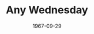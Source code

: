 ---
title: Any Wednesday
date: 1967-09-29
closing_date: 1967-10-14
layout: productions
playbill:
Theatre: Theatre Jacksonville
Venue: Little Theatre
cast:
- John: Tom Nehl
- Ellen: Nita James
- Cass: Robert L. Smith
- Dorothy: Sabina Meyer
crew:
- Director: Robert Knowles
- Designer: Phil Fitzpatrick
- Stage Manager: Terry McIntire
- Costumes: Gwen Nearhoof
- Properties:
  - Gladys M. Dale
  - Esther Barnes
  - Jane Boyd
  - Jean Lee
  - Carol Lucas
  - Helen Roberts
  - Catherine Smith
  - Irene Walsh
  - Marshall Grauer
- Make-up: Terry McIntire
- Sound: Andy Liliskis
- Lighting:
  - Al Gimbel
  - Maria Alarcon
- Scenery:
  - Maria Alarcon
  - Carol Lucas
  - Jane Boyd
  - Lauren Murray
  - Hal Nearhoof
- About the Cast notes: Jean Goodman
---